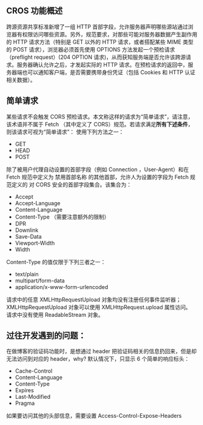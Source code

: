 ## CROS 功能概述

跨源资源共享标准新增了一组 HTTP 首部字段，允许服务器声明哪些源站通过浏览器有权限访问哪些资源。另外，规范要求，对那些可能对服务器数据产生副作用的 HTTP 请求方法（特别是 GET 以外的 HTTP 请求，或者搭配某些 MIME 类型的 POST 请求），浏览器必须首先使用 OPTIONS 方法发起一个预检请求（preflight request）(204 OPTION 请求)，从而获知服务端是否允许该跨源请求。服务器确认允许之后，才发起实际的 HTTP 请求。在预检请求的返回中，服务器端也可以通知客户端，是否需要携带身份凭证（包括 Cookies 和 HTTP 认证相关数据）。

## 简单请求

某些请求不会触发 CORS 预检请求。本文称这样的请求为“简单请求”，请注意，该术语并不属于 Fetch （其中定义了 CORS）规范。若请求满足**所有下述条件**，则该请求可视为“简单请求”：
使用下列方法之一：

- GET
- HEAD
- POST

除了被用户代理自动设置的首部字段（例如 Connection ，User-Agent）和在 Fetch 规范中定义为 禁用首部名称 的其他首部，允许人为设置的字段为 Fetch 规范定义的 对 CORS 安全的首部字段集合。该集合为：

- Accept
- Accept-Language
- Content-Language
- Content-Type （需要注意额外的限制）
- DPR
- Downlink
- Save-Data
- Viewport-Width
- Width

Content-Type 的值仅限于下列三者之一：

- text/plain
- multipart/form-data
- application/x-www-form-urlencoded

请求中的任意 XMLHttpRequestUpload 对象均没有注册任何事件监听器；XMLHttpRequestUpload 对象可以使用 XMLHttpRequest.upload 属性访问。
请求中没有使用 ReadableStream 对象。

## 过往开发遇到的问题：

在做博客的验证码功能时，是想通过 header 把验证码相关的信息扔回来，但是却无法访问到对应的 header，why?
默认情况下，只显示 6 个简单的响应标头：

- Cache-Control
- Content-Language
- Content-Type
- Expires
- Last-Modified
- Pragma

如果要访问其他的头部信息，需要设置 Access-Control-Expose-Headers

